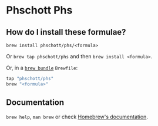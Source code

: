# Phschott Phs

## How do I install these formulae?

`brew install phschott/phs/<formula>`

Or `brew tap phschott/phs` and then `brew install <formula>`.

Or, in a [`brew bundle`](https://github.com/Homebrew/homebrew-bundle) `Brewfile`:

```ruby
tap "phschott/phs"
brew "<formula>"
```

## Documentation

`brew help`, `man brew` or check [Homebrew's documentation](https://docs.brew.sh).
